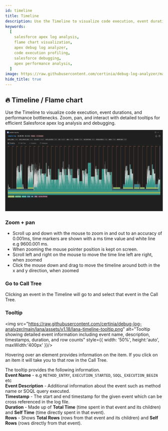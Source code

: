 ```yaml
---
id: timeline
title: Timeline
description: Use the Timeline to visualize code execution, event durations, and performance bottlenecks. Zoom, pan, and interact with detailed tooltips for efficient Salesforce Apex log analysis and debugging.
keywords:
  [
    salesforce apex log analysis,
    flame chart visualization,
    apex debug log analyzer,
    code execution profiling,
    salesforce debugging,
    apex performance analysis,
  ]
image: https://raw.githubusercontent.com/certinia/debug-log-analyzer/main/lana/assets/v1.18/lana-timeline.png
hide_title: true
---
```


## 🔥 Timeline / Flame chart

Use the Timeline to visualize code execution, event durations, and performance bottlenecks. Zoom, pan, and interact with detailed tooltips for efficient Salesforce apex log analysis and debugging.

![Timeline view screenshot showing a color-coded flame chart of Salesforce event types such as DB, Method, and SOQL, visualizing code execution duration and performance](https://raw.githubusercontent.com/certinia/debug-log-analyzer/main/lana/assets/v1.18/lana-timeline.png)

### Zoom + pan

- Scroll up and down with the mouse to zoom in and out to an accuracy of 0.001ms, time markers are shown with a ms time value and white line e.g 9600.001 ms.
- When zooming the mouse pointer position is kept on screen.
- Scroll left and right on the mouse to move the time line left are right, when zoomed
- Click the mouse down and drag to move the timeline around both in the x and y direction, when zoomed

### Go to Call Tree

Clicking an event in the Timeline will go to and select that event in the Call Tree.

### Tooltip

<img
src="https://raw.githubusercontent.com/certinia/debug-log-analyzer/main/lana/assets/v1.18/lana-timeline-tooltip.png"
alt="Tooltip showing detailed event information including event name, description, timestamps, duration, and row counts"
style={{
  width: '50%', height:'auto', maxWidth:'400px'
}}/>

Hovering over an element provides information on the item. If you click on an item it will take you to that row in the Call Tree.

The tooltip provides the following information.\
**Event Name** - e.g `METHOD_ENTRY`, `EXECUTION_STARTED`, `SOQL_EXECUTION_BEGIN` etc\
**Event Description** - Additional information about the event such as method name or SOQL query executed.\
**Timestamp** - The start and end timestamp for the given event which can be cross referenced in the log file.\
**Duration** - Made up of **Total Time** (time spent in that event and its children) and **Self Time** (time directly spent in that event).\
**Rows** - Shows **Total Rows** (rows from that event and its children) and **Self Rows** (rows directly from that event).
